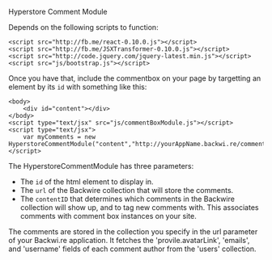 Hyperstore Comment Module

Depends on the following scripts to function:

    <script src="http://fb.me/react-0.10.0.js"></script>
    <script src="http://fb.me/JSXTransformer-0.10.0.js"></script>
    <script src="http://code.jquery.com/jquery-latest.min.js"></script>
    <script src="js/bootstrap.js"></script>

Once you have that, include the commentbox on your page by targetting an element by its `id` with something like this:

	<body>
		<div id="content"></div>
	</body>
	<script type="text/jsx" src="js/commentBoxModule.js"></script>
	<script type="text/jsx">
		var myComments = new HyperstoreCommentModule("content","http://yourAppName.backwi.re/comments","sampleContentIdentifier");
	</script>

The HyperstoreCommentModule has three parameters:
- The `id` of the html element to display in.
- The `url` of the Backwire collection that will store the comments.
- The `contentID` that determines which comments in the Backwire collection will show up, and to tag new comments with. This associates comments with comment box instances on your site.

The comments are stored in the collection you specify in the url parameter of your Backwi.re application. It fetches the 'provile.avatarLink', 'emails', and 'username' fields of each comment author from the 'users' collection.